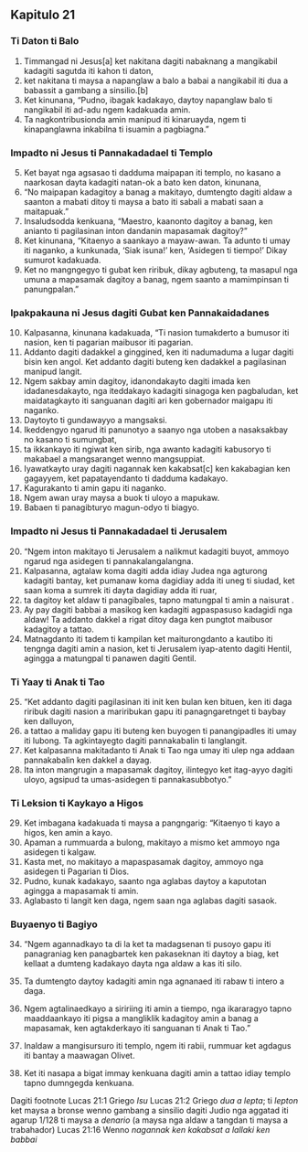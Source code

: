 Kapitulo 21
-----------

### Ti Daton ti Balo

1. Timmangad ni Jesus[a] ket nakitana dagiti nabaknang a mangikabil kadagiti sagutda iti kahon ti daton,
2. ket nakitana ti maysa a napanglaw a balo a babai a nangikabil iti dua a babassit a gambang a sinsilio.[b]
3. Ket kinunana, “Pudno, ibagak kadakayo, daytoy napanglaw balo ti nangikabil iti ad-adu ngem kadakuada amin.
4. Ta nagkontribusionda amin manipud iti kinaruayda, ngem ti kinapanglawna inkabilna ti isuamin a pagbiagna.”

### Impadto ni Jesus ti Pannakadadael ti Templo

5. Ket bayat nga agsasao ti dadduma maipapan iti templo, no kasano a naarkosan dayta kadagiti natan-ok a bato ken daton, kinunana,
6. “No maipapan kadagitoy a banag a makitayo, dumtengto dagiti aldaw a saanton a mabati ditoy ti maysa a bato iti sabali a mabati saan a maitapuak.”
7. Insaludsodda kenkuana, “Maestro, kaanonto dagitoy a banag, ken anianto ti pagilasinan inton dandanin mapasamak dagitoy?”
8. Ket kinunana, “Kitaenyo a saankayo a mayaw-awan. Ta adunto ti umay iti naganko, a kunkunada, ‘Siak isuna!’ ken, ‘Asidegen ti tiempo!’ Dikay sumurot kadakuada.
9. Ket no mangngegyo ti gubat ken riribuk, dikay agbuteng, ta masapul nga umuna a mapasamak dagitoy a banag, ngem saanto a mamimpinsan ti panungpalan.”

### Ipakpakauna ni Jesus dagiti Gubat ken Pannakaidadanes

10. Kalpasanna, kinunana kadakuada, “Ti nasion tumakderto a bumusor iti nasion, ken ti pagarian maibusor iti pagarian.
11. Addanto dagiti dadakkel a ginggined, ken iti nadumaduma a lugar dagiti bisin ken angol. Ket addanto dagiti buteng ken dadakkel a pagilasinan manipud langit.
12. Ngem sakbay amin dagitoy, idanondakayto dagiti imada ken idadanesdakayto, nga iteddakayo kadagiti sinagoga ken pagbaludan, ket maidatagkayto iti sanguanan dagiti ari ken gobernador maigapu iti naganko.
13. Daytoyto ti gundawayyo a mangsaksi.
14. Ikeddengyo ngarud iti panunotyo a saanyo nga utoben a nasaksakbay no kasano ti sumungbat,
15. ta ikkankayo iti ngiwat ken sirib, nga awanto kadagiti kabusoryo ti makabael a mangsaranget wenno mangsuppiat.
16. Iyawatkayto uray dagiti nagannak ken kakabsat[c] ken kakabagian ken gagayyem, ket papatayendanto ti dadduma kadakayo.
17. Kagurakanto ti amin gapu iti naganko.
18. Ngem awan uray maysa a buok ti uloyo a mapukaw.
19. Babaen ti panagibturyo magun-odyo ti biagyo.

### Impadto ni Jesus ti Pannakadadael ti Jerusalem

20. “Ngem inton makitayo ti Jerusalem a nalikmut kadagiti buyot, ammoyo ngarud nga asidegen ti pannakalangalangna.
21. Kalpasanna, agtalaw koma dagiti adda idiay Judea nga agturong kadagiti bantay, ket pumanaw koma dagidiay adda iti uneg ti siudad, ket saan koma a sumrek iti dayta dagidiay adda iti ruar,
22. ta dagitoy ket aldaw ti panagibales, tapno matungpal ti amin a naisurat .
23. Ay pay dagiti babbai a masikog ken kadagiti agpaspasuso kadagidi nga aldaw! Ta addanto dakkel a rigat ditoy daga ken pungtot maibusor kadagitoy a tattao.
24. Matnagdanto iti tadem ti kampilan ket maiturongdanto a kautibo iti tengnga dagiti amin a nasion, ket ti Jerusalem iyap-atento dagiti Hentil, agingga a matungpal ti panawen dagiti Gentil.

### Ti Yaay ti Anak ti Tao

25. “Ket addanto dagiti pagilasinan iti init ken bulan ken bituen, ken iti daga riribuk dagiti nasion a mariribukan gapu iti panagngaretnget ti baybay ken dalluyon,
26. a tattao a maliday gapu iti buteng ken buyogen ti panangipadles iti umay iti lubong. Ta agkintayegto dagiti pannakabalin ti langlangit.
27. Ket kalpasanna makitadanto ti Anak ti Tao nga umay iti ulep nga addaan pannakabalin ken dakkel a dayag.
28. Ita inton mangrugin a mapasamak dagitoy, ilintegyo ket itag-ayyo dagiti uloyo, agsipud ta umas-asidegen ti pannakasubbotyo.”

### Ti Leksion ti Kaykayo a Higos

29. Ket imbagana kadakuada ti maysa a pangngarig: “Kitaenyo ti kayo a higos, ken amin a kayo.
30. Apaman a rummuarda a bulong, makitayo a mismo ket ammoyo nga asidegen ti kalgaw.
31. Kasta met, no makitayo a mapaspasamak dagitoy, ammoyo nga asidegen ti Pagarian ti Dios.
32. Pudno, kunak kadakayo, saanto nga aglabas daytoy a kaputotan agingga a mapasamak ti amin.
33. Aglabasto ti langit ken daga, ngem saan nga aglabas dagiti sasaok.

### Buyaenyo ti Bagiyo

34. “Ngem agannadkayo ta di la ket ta madagsenan ti pusoyo gapu iti panagraniag ken panagbartek ken pakaseknan iti daytoy a biag, ket kellaat a dumteng kadakayo dayta nga aldaw a kas iti silo.
35. Ta dumtengto daytoy kadagiti amin nga agnanaed iti rabaw ti intero a daga.
36. Ngem agtalinaedkayo a siririing iti amin a tiempo, nga ikararagyo tapno maaddaankayo iti pigsa a mangliklik kadagitoy amin a banag a mapasamak, ken agtakderkayo iti sanguanan ti Anak ti Tao.”

37. Inaldaw a mangisursuro iti templo, ngem iti rabii, rummuar ket agdagus iti bantay a maawagan Olivet.
38. Ket iti nasapa a bigat immay kenkuana dagiti amin a tattao idiay templo tapno dumngegda kenkuana.

Dagiti footnote
Lucas 21:1 Griego *Isu*
Lucas 21:2 Griego *dua a lepta*; ti *lepton* ket maysa a bronse wenno gambang a sinsilio dagiti Judio nga aggatad iti agarup 1/128 ti maysa a *denario* (a maysa nga aldaw a tangdan ti maysa a trabahador)
Lucas 21:16 Wenno *nagannak ken kakabsat a lallaki ken babbai*